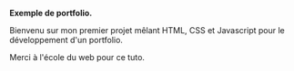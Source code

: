 **Exemple de portfolio.** 


Bienvenu sur mon premier projet mêlant HTML, CSS et Javascript pour le développement d'un portfolio.

Merci à l'école du web pour ce tuto. 
